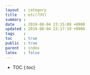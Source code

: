 ```yaml
---
layout  : category
title   : etc(기타)
summary : 
date    : 2019-08-04 23:15:00 +0900
updated : 2019-08-04 23:17:19 +0900
tags    : 
toc     : true
public  : true
parent  : index
latex   : false
---
```

* TOC
{:toc}

